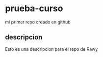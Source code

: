 # prueba-curso
mi primer repo creado en github

## descripcion
Esto es una descripcion para el repo de Rawy
